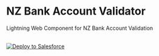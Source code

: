 # NZ Bank Account Validator

Lightning Web Component for NZ Bank Account Validation

<br/>
<a href="https://githubsfdeploy.herokuapp.com?owner=tiaanswart&repo=NzBankAccountValidator&ref=master">
  <img alt="Deploy to Salesforce"
       src="https://raw.githubusercontent.com/afawcett/githubsfdeploy/master/deploy.png">
</a>